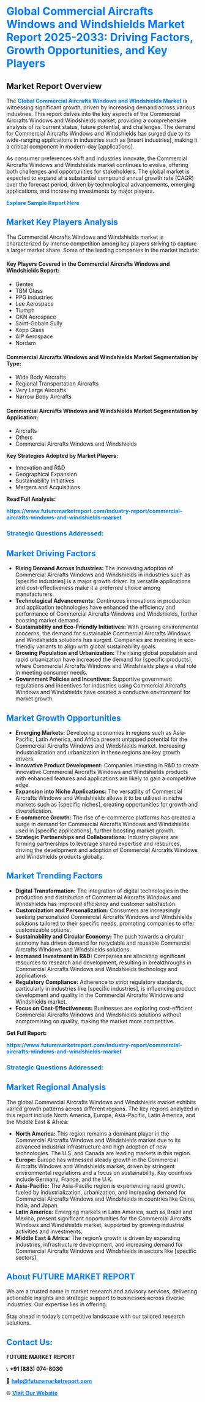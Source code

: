 <h1 style="color: #007BFF;">Global Commercial Aircrafts Windows and Windshields Market Report 2025-2033: Driving Factors, Growth Opportunities, and Key Players</h1>

<section id="overview">
<h2>Market Report Overview</h2>
<p>The <a href="https://www.futuremarketreport.com/industry-report/commercial-aircrafts-windows-and-windshields-market" style="color: #007BFF; text-decoration: none;"><strong>Global Commercial Aircrafts Windows and Windshields Market</strong></a> is witnessing significant growth, driven by increasing demand across various industries. This report delves into the key aspects of the Commercial Aircrafts Windows and Windshields market, providing a comprehensive analysis of its current status, future potential, and challenges. The demand for Commercial Aircrafts Windows and Windshields has surged due to its wide-ranging applications in industries such as [insert industries], making it a critical component in modern-day [applications].</p>
<p>As consumer preferences shift and industries innovate, the Commercial Aircrafts Windows and Windshields market continues to evolve, offering both challenges and opportunities for stakeholders. The global market is expected to expand at a substantial compound annual growth rate (CAGR) over the forecast period, driven by technological advancements, emerging applications, and increasing investments by major players.</p>
</section>

<section id="overview">
<p><a href="https://www.futuremarketreport.com/request-sample/reportId=126830" style="color: #007BFF; text-decoration: none;"><strong>Explore Sample Report Here</strong></a></p>
</section>

<section id="key-players">
<h2 style="color: #007BFF;">Market Key Players Analysis</h2>
<p>The Commercial Aircrafts Windows and Windshields market is characterized by intense competition among key players striving to capture a larger market share. Some of the leading companies in the market include:</p>
<h4>Key Players Covered in the Commercial Aircrafts Windows and Windshields Report:</h4>
<ul><li>Gentex</li><li>TBM Glass</li><li>PPG Industries</li><li>Lee Aerospace</li><li>Tiumph</li><li>GKN Aerospace</li><li>Saint-Gobain Sully</li><li>Kopp Glass</li><li>AIP Aerospace</li><li>Nordam</li></ul>
<h4>Commercial Aircrafts Windows and Windshields Market Segmentation by Type:</h4>
<ul><li>Wide Body Aircrafts</li><li>Regional Transportation Aircrafts</li><li>Very Large Aircrafts</li><li>Narrow Body Aircrafts</li></ul>

<h4>Commercial Aircrafts Windows and Windshields Market Segmentation by Application:</h4>
<ul><li>Aircrafts</li><li>Others</li><li>Commercial Aircrafts Windows and Windshields</li></ul>
<p><strong>Key Strategies Adopted by Market Players:</strong></p>
<ul>
<li>Innovation and R&D</li>
<li>Geographical Expansion</li>
<li>Sustainability Initiatives</li>
<li>Mergers and Acquisitions</li>
</ul>
</section>

<section>
<p><strong>Read Full Analysis: </strong></p><a href="https://www.futuremarketreport.com/industry-report/commercial-aircrafts-windows-and-windshields-market" style="color: #007BFF; text-decoration: none;"><strong>https://www.futuremarketreport.com/industry-report/commercial-aircrafts-windows-and-windshields-market</strong></a>
<h3 style="color: #007BFF;">Strategic Questions Addressed:</h3>
</section>

<section id="driving-factors">
<h2 style="color: #007BFF;">Market Driving Factors</h2>
<ul>
<li><strong>Rising Demand Across Industries:</strong> The increasing adoption of Commercial Aircrafts Windows and Windshields in industries such as [specific industries] is a major growth driver. Its versatile applications and cost-effectiveness make it a preferred choice among manufacturers.</li>
<li><strong>Technological Advancements:</strong> Continuous innovations in production and application technologies have enhanced the efficiency and performance of Commercial Aircrafts Windows and Windshields, further boosting market demand.</li>
<li><strong>Sustainability and Eco-Friendly Initiatives:</strong> With growing environmental concerns, the demand for sustainable Commercial Aircrafts Windows and Windshields solutions has surged. Companies are investing in eco-friendly variants to align with global sustainability goals.</li>
<li><strong>Growing Population and Urbanization:</strong> The rising global population and rapid urbanization have increased the demand for [specific products], where Commercial Aircrafts Windows and Windshields plays a vital role in meeting consumer needs.</li>
<li><strong>Government Policies and Incentives:</strong> Supportive government regulations and incentives for industries using Commercial Aircrafts Windows and Windshields have created a conducive environment for market growth.</li>
</ul>
</section>

<section id="growth-opportunities">
<h2 style="color: #007BFF;">Market Growth Opportunities</h2>
<ul>
<li><strong>Emerging Markets:</strong> Developing economies in regions such as Asia-Pacific, Latin America, and Africa present untapped potential for the Commercial Aircrafts Windows and Windshields market. Increasing industrialization and urbanization in these regions are key growth drivers.</li>
<li><strong>Innovative Product Development:</strong> Companies investing in R&D to create innovative Commercial Aircrafts Windows and Windshields products with enhanced features and applications are likely to gain a competitive edge.</li>
<li><strong>Expansion into Niche Applications:</strong> The versatility of Commercial Aircrafts Windows and Windshields allows it to be utilized in niche markets such as [specific niches], creating opportunities for growth and diversification.</li>
<li><strong>E-commerce Growth:</strong> The rise of e-commerce platforms has created a surge in demand for Commercial Aircrafts Windows and Windshields used in [specific applications], further boosting market growth.</li>
<li><strong>Strategic Partnerships and Collaborations:</strong> Industry players are forming partnerships to leverage shared expertise and resources, driving the development and adoption of Commercial Aircrafts Windows and Windshields products globally.</li>
</ul>
</section>

<section id="trending-factors">
<h2 style="color: #007BFF;">Market Trending Factors</h2>
<ul>
<li><strong>Digital Transformation:</strong> The integration of digital technologies in the production and distribution of Commercial Aircrafts Windows and Windshields has improved efficiency and customer satisfaction.</li>
<li><strong>Customization and Personalization:</strong> Consumers are increasingly seeking personalized Commercial Aircrafts Windows and Windshields solutions tailored to their specific needs, prompting companies to offer customizable options.</li>
<li><strong>Sustainability and Circular Economy:</strong> The push towards a circular economy has driven demand for recyclable and reusable Commercial Aircrafts Windows and Windshields solutions.</li>
<li><strong>Increased Investment in R&D:</strong> Companies are allocating significant resources to research and development, resulting in breakthroughs in Commercial Aircrafts Windows and Windshields technology and applications.</li>
<li><strong>Regulatory Compliance:</strong> Adherence to strict regulatory standards, particularly in industries like [specific industries], is influencing product development and quality in the Commercial Aircrafts Windows and Windshields market.</li>
<li><strong>Focus on Cost-Effectiveness:</strong> Businesses are exploring cost-efficient Commercial Aircrafts Windows and Windshields solutions without compromising on quality, making the market more competitive.</li>
</ul>
</section>

<section>
<p><strong>Get Full Report: </strong></p><a href="https://www.futuremarketreport.com/industry-report/commercial-aircrafts-windows-and-windshields-market" style="color: #007BFF; text-decoration: none;"><strong>https://www.futuremarketreport.com/industry-report/commercial-aircrafts-windows-and-windshields-market</strong></a>
<h3 style="color: #007BFF;">Strategic Questions Addressed:</h3>
</section>


<section id="regional-analysis">
<h2 style="color: #007BFF;">Market Regional Analysis</h2>
<p>The global Commercial Aircrafts Windows and Windshields market exhibits varied growth patterns across different regions. The key regions analyzed in this report include North America, Europe, Asia-Pacific, Latin America, and the Middle East & Africa:</p>
<ul>
<li><strong>North America:</strong> This region remains a dominant player in the Commercial Aircrafts Windows and Windshields market due to its advanced industrial infrastructure and high adoption of new technologies. The U.S. and Canada are leading markets in this region.</li>
<li><strong>Europe:</strong> Europe has witnessed steady growth in the Commercial Aircrafts Windows and Windshields market, driven by stringent environmental regulations and a focus on sustainability. Key countries include Germany, France, and the U.K.</li>
<li><strong>Asia-Pacific:</strong> The Asia-Pacific region is experiencing rapid growth, fueled by industrialization, urbanization, and increasing demand for Commercial Aircrafts Windows and Windshields in countries like China, India, and Japan.</li>
<li><strong>Latin America:</strong> Emerging markets in Latin America, such as Brazil and Mexico, present significant opportunities for the Commercial Aircrafts Windows and Windshields market, supported by growing industrial activities and investments.</li>
<li><strong>Middle East & Africa:</strong> The region’s growth is driven by expanding industries, infrastructure development, and increasing demand for Commercial Aircrafts Windows and Windshields in sectors like [specific sectors].</li>
</ul>
</section>

<footer>
<h2 style="color: #007BFF;">About FUTURE MARKET REPORT</h2>
<p>We are a trusted name in market research and advisory services, delivering actionable insights and strategic support to businesses across diverse industries. Our expertise lies in offering:</p>

<p>Stay ahead in today’s competitive landscape with our tailored research solutions.</p>

<h2 style="color: #007BFF;">Contact Us:</h2>
<p><strong>FUTURE MARKET REPORT</strong></p>
<p>📞 <strong>+91 (883) 074-8030</strong></p>
<p>📧 <strong><a href="mailto:help@futuremarketreport.com" style="color: #007BFF;">help@futuremarketreport.com</a></strong></p>
<p>🌐 <strong><a href="https://www.futuremarketreport.com/" style="color: #007BFF;">Visit Our Website</a></strong></p>
</footer>